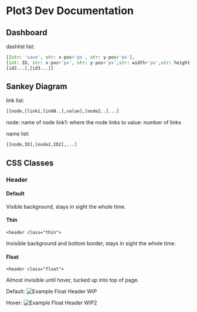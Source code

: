# Plot3 Dev Documentation

## Dashboard

dashlist list:

```python
[[str: 'save', str: x-pos+'px', str: y-pos+'px'],
[int: ID, str: x-pos+'px', str: y-pos+'px',str: width+'px',str: height+'px', str: plotType],
[id2...],[id3...]]
```


## Sankey Diagram

link list:

```python
[[node,[link1,linkN..],value],[node2..]...]
```

node: name of node
link1: where the node links to
value: number of links

name list:
```python
[[node,ID],[node2,ID2],...]
```

## CSS Classes

### Header

#### Default

Visible background, stays in sight the whole time.

#### Thin
    <header class="thin">

Invisible background and bottom border, stays in sight the whole time.

#### Float
    <header class="float">

Almost invisible until hover, tucked up into top of page.

Default:
![Example Float Header WIP](http://i.imgur.com/XStC5.png)

Hover:
![Example Float Header WIP2](http://i.imgur.com/XTXee.png)
